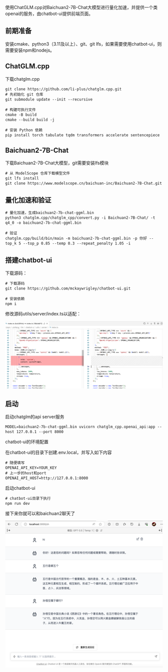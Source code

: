 

使用ChatGLM.cpp对Baichuan2-7B-Chat大模型进行量化加速，并提供一个类openai的服务，由chatbot-ui提供前端页面。



## 前期准备

安装cmake、python3（3.11及以上）、git、git lfs，如果需要使用chatbot-ui，则需要安装npm和nodejs。



## ChatGLM.cpp

下载chatglm.cpp

```shell
git clone https://github.com/li-plus/chatglm.cpp.git
# 先初始化 git 仓库
git submodule update --init --recursive

# 构建可执行文件
cmake -B build
cmake --build build -j

# 安装 Python 依赖
pip install torch tabulate tqdm transformers accelerate sentencepiece
```



## Baichuan2-7B-Chat

下载Baichuan2-7B-Chat大模型，git需要安装lfs模块

```shell
# 从 ModelScope 仓库下载模型文件
git lfs install
git clone https://www.modelscope.cn/baichuan-inc/Baichuan2-7B-Chat.git
```



## 量化加速和验证

```shell
# 量化加速，生成baichuan2-7b-chat-ggml.bin
python3 chatglm.cpp/chatglm_cpp/convert.py -i Baichuan2-7B-Chat/ -t q4_0 -o baichuan2-7b-chat-ggml.bin

# 验证
chatglm.cpp/build/bin/main -m baichuan2-7b-chat-ggml.bin -p 你好 --top_k 5 --top_p 0.85 --temp 0.3 --repeat_penalty 1.05 -i
```



## 搭建chatbot-ui

下载源码：

```shell
# 下载源码
git clone https://github.com/mckaywrigley/chatbot-ui.git

# 安装依赖
npm i
```

修改源码utils/server/index.ts以适配：

![image-20240105151053488](./assets/image-20240105151053488.png)



## 启动

启动chatglm的api server服务

```shell
MODEL=baichuan2-7b-chat-ggml.bin uvicorn chatglm_cpp.openai_api:app --host 127.0.0.1 --port 8000
```

chatbot-ui的环境配置

在chatbot-ui的目录下创建.env.local，并写入如下内容

```properties
# 随便填写
OPENAI_API_KEY=YOUR_KEY
# 上一步的host和port
OPENAI_API_HOST=http://127.0.0.1:8000
```

启动chatbot-ui

```shell
# chatbot-ui目录下执行
npm run dev
```



接下来你就可以和baichuan2聊天了

![image-20240105151843451](./assets/image-20240105151843451.png)
